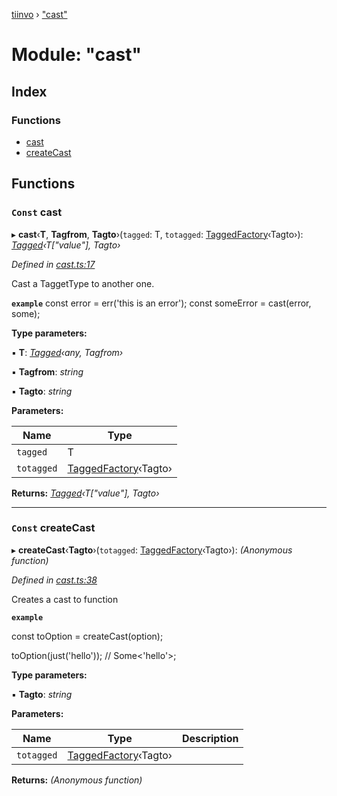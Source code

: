 [tiinvo](../README.md) › ["cast"](_cast_.md)

# Module: "cast"

## Index

### Functions

* [cast](_cast_.md#const-cast)
* [createCast](_cast_.md#const-createcast)

## Functions

### `Const` cast

▸ **cast**‹**T**, **Tagfrom**, **Tagto**›(`tagged`: T, `totagged`: [TaggedFactory](_tagged_type_.md#taggedfactory)‹Tagto›): *[Tagged](_tagged_type_.md#tagged)‹T["value"], Tagto›*

*Defined in [cast.ts:17](https://github.com/OctoD/tiinvo/blob/9536b4d/src/cast.ts#L17)*

Cast a TaggetType to another one.

**`example`** 
const error = err('this is an error');
const someError = cast(error, some);

**Type parameters:**

▪ **T**: *[Tagged](_tagged_type_.md#tagged)‹any, Tagfrom›*

▪ **Tagfrom**: *string*

▪ **Tagto**: *string*

**Parameters:**

Name | Type |
------ | ------ |
`tagged` | T |
`totagged` | [TaggedFactory](_tagged_type_.md#taggedfactory)‹Tagto› |

**Returns:** *[Tagged](_tagged_type_.md#tagged)‹T["value"], Tagto›*

___

### `Const` createCast

▸ **createCast**‹**Tagto**›(`totagged`: [TaggedFactory](_tagged_type_.md#taggedfactory)‹Tagto›): *(Anonymous function)*

*Defined in [cast.ts:38](https://github.com/OctoD/tiinvo/blob/9536b4d/src/cast.ts#L38)*

Creates a cast to function

**`example`** 

const toOption = createCast(option);

toOption(just('hello')); // Some<'hello'>;

**Type parameters:**

▪ **Tagto**: *string*

**Parameters:**

Name | Type | Description |
------ | ------ | ------ |
`totagged` | [TaggedFactory](_tagged_type_.md#taggedfactory)‹Tagto› |   |

**Returns:** *(Anonymous function)*
